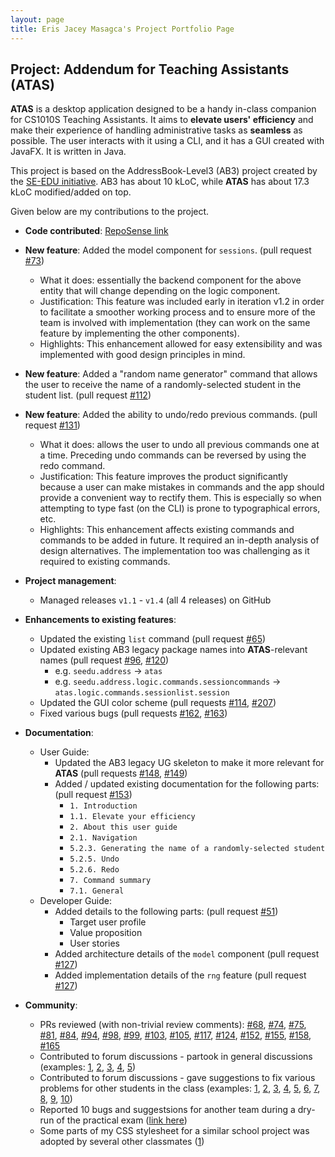 ```yaml
---
layout: page
title: Eris Jacey Masagca's Project Portfolio Page
---
```


## Project: Addendum for Teaching Assistants (ATAS)

**ATAS** is a desktop application designed to be a handy in-class companion for CS1010S Teaching Assistants. 
It aims to **elevate users' efficiency** and make their experience of handling administrative tasks as **seamless** as possible. 
The user interacts with it using a CLI, and it has a GUI created with JavaFX. It is written in Java.

This project is based on the AddressBook-Level3 (AB3) project created by the [SE-EDU initiative](https://se-education.org).
AB3 has about 10 kLoC, while **ATAS** has about 17.3 kLoC modified/added on top.

Given below are my contributions to the project.

* **Code contributed**: [RepoSense link](https://nus-cs2103-ay2021s1.github.io/tp-dashboard/#breakdown=true&search=&sort=totalCommits%20dsc&sortWithin=title&since=2020-08-14&timeframe=commit&mergegroup=&groupSelect=groupByRepos&checkedFileTypes=docs~functional-code~test-code~other&tabOpen=true&tabType=authorship&tabAuthor=erisjacey&tabRepo=AY2021S1-CS2103T-W16-4%2Ftp%5Bmaster%5D&authorshipIsMergeGroup=false&authorshipFileTypes=docs~functional-code~test-code~other)

* **New feature**: Added the model component for `sessions`. (pull request [#73](https://github.com/AY2021S1-CS2103T-W16-4/tp/pull/73))
   * What it does: essentially the backend component for the above entity that will change depending on the logic component.
   * Justification: This feature was included early in iteration v1.2 in order to facilitate a smoother working process and to ensure more of the team is involved with implementation (they can work on the same feature by implementing the other components).
   * Highlights: This enhancement allowed for easy extensibility and was implemented with good design principles in mind.

* **New feature**: Added a "random name generator" command that allows the user to receive the name of a randomly-selected student in the student list. (pull request [#112](https://github.com/AY2021S1-CS2103T-W16-4/tp/pull/112))

* **New feature**: Added the ability to undo/redo previous commands. (pull request [#131](https://github.com/AY2021S1-CS2103T-W16-4/tp/pull/131))
   * What it does: allows the user to undo all previous commands one at a time. Preceding undo commands can be reversed by using the redo command.
   * Justification: This feature improves the product significantly because a user can make mistakes in commands and the app should provide a convenient way to rectify them.
     This is especially so when attempting to type fast (on the CLI) is prone to typographical errors, etc.
   * Highlights: This enhancement affects existing commands and commands to be added in future. It required an in-depth analysis of design alternatives.
     The implementation too was challenging as it required to existing commands.

* **Project management**:
   * Managed releases `v1.1` - `v1.4` (all 4 releases) on GitHub

* **Enhancements to existing features**:
   * Updated the existing `list` command (pull request [#65](https://github.com/AY2021S1-CS2103T-W16-4/tp/pull/65))
   * Updated existing AB3 legacy package names into **ATAS**-relevant names (pull request [#96](https://github.com/AY2021S1-CS2103T-W16-4/tp/pull/96), [#120](https://github.com/AY2021S1-CS2103T-W16-4/tp/pull/120))
      * e.g. `seedu.address` -> `atas`
      * e.g. `seedu.address.logic.commands.sessioncommands` -> `atas.logic.commands.sessionlist.session`
   * Updated the GUI color scheme (pull requests [#114](https://github.com/AY2021S1-CS2103T-W16-4/tp/pull/114), [#207](https://github.com/AY2021S1-CS2103T-W16-4/tp/pull/207))
   * Fixed various bugs (pull requests [#162](https://github.com/AY2021S1-CS2103T-W16-4/tp/pull/162), [#163](https://github.com/AY2021S1-CS2103T-W16-4/tp/pull/163))
   
* **Documentation**:
   * User Guide:
      * Updated the AB3 legacy UG skeleton to make it more relevant for **ATAS** (pull requests [#148](https://github.com/AY2021S1-CS2103T-W16-4/tp/pull/148), [#149](https://github.com/AY2021S1-CS2103T-W16-4/tp/pull/149))
      * Added / updated existing documentation for the following parts: (pull request [#153](https://github.com/AY2021S1-CS2103T-W16-4/tp/pull/153))
         * `1. Introduction`
         * `1.1. Elevate your efficiency`
         * `2. About this user guide`
         * `2.1. Navigation`
         * `5.2.3. Generating the name of a randomly-selected student`
         * `5.2.5. Undo`
         * `5.2.6. Redo`
         * `7. Command summary`
         * `7.1. General`
   * Developer Guide:
      * Added details to the following parts: (pull request [#51](https://github.com/AY2021S1-CS2103T-W16-4/tp/pull/51))
         * Target user profile
         * Value proposition
         * User stories
      * Added architecture details of the `model` component (pull request [#127](https://github.com/AY2021S1-CS2103T-W16-4/tp/pull/127))    
      * Added implementation details of the `rng` feature (pull request [#127](https://github.com/AY2021S1-CS2103T-W16-4/tp/pull/127))
      
* **Community**:
   * PRs reviewed (with non-trivial review comments): 
   [#68](https://github.com/AY2021S1-CS2103T-W16-4/tp/pull/68),
   [#74](https://github.com/AY2021S1-CS2103T-W16-4/tp/pull/74),
   [#75](https://github.com/AY2021S1-CS2103T-W16-4/tp/pull/75),
   [#81](https://github.com/AY2021S1-CS2103T-W16-4/tp/pull/81),
   [#84](https://github.com/AY2021S1-CS2103T-W16-4/tp/pull/84),
   [#94](https://github.com/AY2021S1-CS2103T-W16-4/tp/pull/94),
   [#98](https://github.com/AY2021S1-CS2103T-W16-4/tp/pull/98),
   [#99](https://github.com/AY2021S1-CS2103T-W16-4/tp/pull/99),
   [#103](https://github.com/AY2021S1-CS2103T-W16-4/tp/pull/103),
   [#105](https://github.com/AY2021S1-CS2103T-W16-4/tp/pull/105),
   [#117](https://github.com/AY2021S1-CS2103T-W16-4/tp/pull/117),
   [#124](https://github.com/AY2021S1-CS2103T-W16-4/tp/pull/124),
   [#152](https://github.com/AY2021S1-CS2103T-W16-4/tp/pull/152),
   [#155](https://github.com/AY2021S1-CS2103T-W16-4/tp/pull/155),
   [#158](https://github.com/AY2021S1-CS2103T-W16-4/tp/pull/158),
   [#165](https://github.com/AY2021S1-CS2103T-W16-4/tp/pull/165)
   * Contributed to forum discussions - partook in general discussions 
   (examples: [1](https://github.com/nus-cs2103-AY2021S1/forum/issues/24#issuecomment-675483348),
              [2](https://github.com/nus-cs2103-AY2021S1/forum/issues/66),
              [3](https://github.com/nus-cs2103-AY2021S1/forum/issues/136),
              [4](https://github.com/nus-cs2103-AY2021S1/forum/issues/147),
              [5](https://github.com/nus-cs2103-AY2021S1/forum/issues/156#issuecomment-684881309))
   * Contributed to forum discussions - gave suggestions to fix various problems for other students in the class 
   (examples: [1](https://github.com/nus-cs2103-AY2021S1/forum/issues/4#issuecomment-674324666),
              [2](https://github.com/nus-cs2103-AY2021S1/forum/issues/6#issuecomment-674372429),
              [3](https://github.com/nus-cs2103-AY2021S1/forum/issues/7#issuecomment-674409588),
              [4](https://github.com/nus-cs2103-AY2021S1/forum/issues/8#issuecomment-674464491),
              [5](https://github.com/nus-cs2103-AY2021S1/forum/issues/6#issuecomment-675202126),
              [6](https://github.com/nus-cs2103-AY2021S1/forum/issues/49#issuecomment-678733643),
              [7](https://github.com/nus-cs2103-AY2021S1/forum/issues/101#issuecomment-683231413),
              [8](https://github.com/nus-cs2103-AY2021S1/forum/issues/134#issuecomment-683781950),
              [9](https://github.com/nus-cs2103-AY2021S1/forum/issues/128#issuecomment-684471615),
              [10](https://github.com/nus-cs2103-AY2021S1/forum/issues/160#issuecomment-685331533))
   * Reported 10 bugs and suggestsions for another team during a dry-run of the practical exam ([link here](https://github.com/erisjacey/ped/issues)) 
   * Some parts of my CSS stylesheet for a similar school project was adopted by several other classmates
   ([1](https://github.com/nweiyue/ip/blob/master/src/main/resources/view/style.css))           

